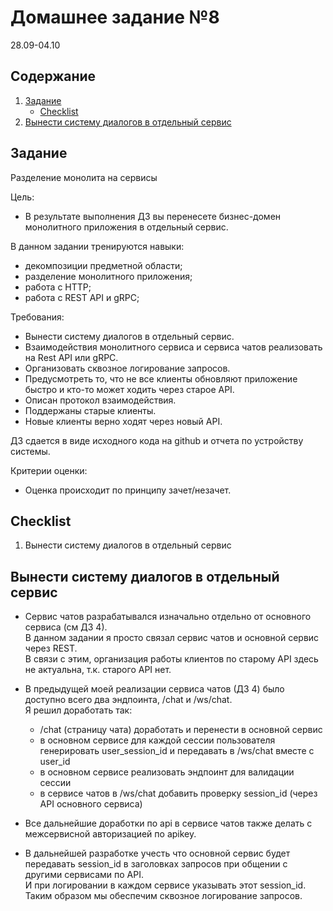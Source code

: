 # Домашнее задание №8
28.09-04.10
## Содержание
1. [Задание](#task)
    - [Checklist ](#checklist)
2. [Вынести систему диалогов в отдельный сервис](#dev)

<a name="task"></a>
## Задание
Разделение монолита на сервисы

Цель:
- В результате выполнения ДЗ вы перенесете бизнес-домен монолитного приложения в отдельный сервис.

В данном задании тренируются навыки:
- декомпозиции предметной области;
- разделение монолитного приложения;
- работа с HTTP;
- работа с REST API и gRPC;

Требования:
- Вынести систему диалогов в отдельный сервис.
- Взаимодействия монолитного сервиса и сервиса чатов реализовать на Rest API или gRPC.
- Организовать сквозное логирование запросов.
- Предусмотреть то, что не все клиенты обновляют приложение быстро и кто-то может ходить через старое API.
- Описан протокол взаимодействия.
- Поддержаны старые клиенты.
- Новые клиенты верно ходят через новый API.

ДЗ сдается в виде исходного кода на github и отчета по устройству системы.

Критерии оценки:
- Оценка происходит по принципу зачет/незачет.

<a name="checklist"></a>
## Checklist
1. Вынести систему диалогов в отдельный сервис

<a name="dev"></a>
## Вынести систему диалогов в отдельный сервис

 - Сервис чатов разрабатывался изначально отдельно от основного сервиса (см ДЗ 4).  
   В данном задании я просто связал сервис чатов и основной сервис через REST.  
   В связи с этим, организация работы клиентов по старому API здесь не актуальна, т.к. старого API нет.

 - В предыдущей моей реализации сервиса чатов (ДЗ 4) было доступно всего два эндпоинта, /chat и /ws/chat.  
   Я решил доработать так:
   - /chat (страницу чата) доработать и перенести в основной сервис  
   - в основном сервисе для каждой сессии пользователя генерировать user_session_id и передавать в /ws/chat вместе с user_id  
   - в основном сервисе реализовать эндпоинт для валидации сессии  
   - в сервисе чатов в /ws/chat добавить проверку session_id (через API основного сервиса)

 - Все дальнейшие доработки по api в сервисе чатов также делать с межсервисной авторизацией по apikey.

 - В дальнейшей разработке учесть что основной сервис будет передавать session_id в заголовках запросов при общении с другими сервисами по API.  
   И при логировании в каждом сервисе указывать этот session_id. Таким образом мы обеспечим сквозное логирование запросов.  
